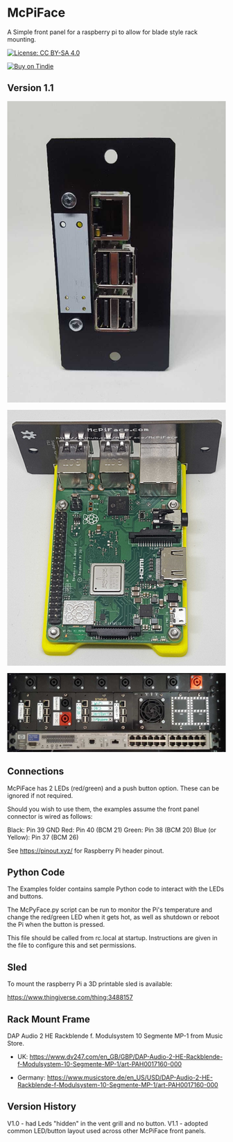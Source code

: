 # McPiFace

A Simple front panel for a raspberry pi to allow for blade style rack mounting.

[![License: CC BY-SA 4.0](https://img.shields.io/badge/License-CC%20BY--SA%204.0-lightgrey.svg)](https://creativecommons.org/licenses/by-sa/4.0/)

[![Buy on Tindie](https://d2ss6ovg47m0r5.cloudfront.net/badges/tindie-smalls.png)](https://www.tindie.com/products/ThingySticks/pi-blade-mcpiface/)

## Version 1.1

![Pi Mounted](V1/Images/V1.1/McPiFace-PiMounted.jpg)

![Pi On Sled](V1/Images/V1.1/PiOnSled.jpg)

![Various McPiFace's in a rack](V1/Images/V1.1/InRack.jpg)

## Connections

McPiFace has 2 LEDs (red/green) and a push button option. These can be ignored if not required.

Should you wish to use them, the examples assume the front panel connector is wired as follows: 

Black: Pin 39 GND
Red: Pin 40 (BCM 21)
Green: Pin 38 (BCM 20)
Blue (or Yellow): Pin 37 (BCM 26)

See https://pinout.xyz/ for Raspberry Pi header pinout.


## Python Code

The Examples folder contains sample Python code to interact with the LEDs and buttons.

The McPyFace.py script can be run to monitor the Pi's temperature and change the red/green LED when it gets hot, as well as shutdown or reboot the Pi when the button is pressed.

This file should be called from rc.local at startup. Instructions are given in the file to configure this and set permissions.

## Sled

To mount the raspberry Pi a 3D printable sled is available:

https://www.thingiverse.com/thing:3488157

## Rack Mount Frame

DAP Audio 2 HE Rackblende f. Modulsystem 10 Segmente MP-1 from Music Store.

* UK: https://www.dv247.com/en_GB/GBP/DAP-Audio-2-HE-Rackblende-f-Modulsystem-10-Segmente-MP-1/art-PAH0017160-000

* Germany: https://www.musicstore.de/en_US/USD/DAP-Audio-2-HE-Rackblende-f-Modulsystem-10-Segmente-MP-1/art-PAH0017160-000


## Version History

V1.0 - had Leds "hidden" in the vent grill and no button.
V1.1 - adopted common LED/button layout used across other McPiFace front panels.